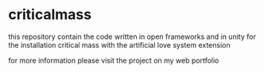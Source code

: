 # criticalmass
this repository contain the code written in open frameworks and in unity for the installation critical mass with the artificial love system extension

for more information please visit the project on my web portfolio
